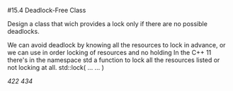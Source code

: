 #15.4 Deadlock-Free Class

Design a class that wich provides a lock only if there are no possible deadlocks. 
 

We can avoid deadlock by knowing all the resources to lock in advance, or we can use in order locking of resources and no holding
In the C++ 11 there's in the namespace std a function to lock all the resources listed or not locking at all.
std::lock( ... ... ) 

_422_
_434_


